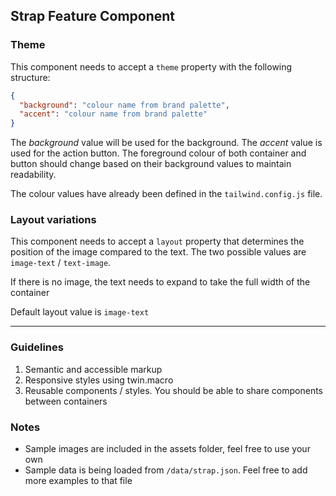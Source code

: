 ## Strap Feature Component

### Theme

This component needs to accept a `theme` property with the following structure:

```json
{
  "background": "colour name from brand palette",
  "accent": "colour name from brand palette"
}
```

The _background_ value will be used for the background. The _accent_ value is used for the action button. The foreground colour of both container and button should change based on their background values to maintain readability.

The colour values have already been defined in the `tailwind.config.js` file.

### Layout variations

This component needs to accept a `layout` property that determines the position of the image compared to the text. The two possible values are `image-text` / `text-image`.

If there is no image, the text needs to expand to take the full width of the container

Default layout value is `image-text`

---

### Guidelines

1. Semantic and accessible markup
2. Responsive styles using twin.macro
3. Reusable components / styles. You should be able to share components between containers

### Notes

- Sample images are included in the assets folder, feel free to use your own
- Sample data is being loaded from `/data/strap.json`. Feel free to add more examples to that file

